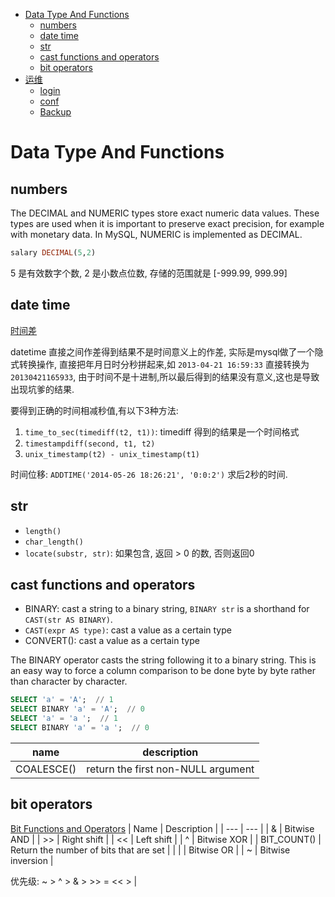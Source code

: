 - [Data Type And Functions](#data-type-and-functions)
	- [numbers](#numbers)
	- [date time](#date-time)
	- [str](#str)
	- [cast functions and operators](#cast-functions-and-operators)
	- [bit operators](#bit-operators)
- [运维](#运维)
	- [login](#login)
	- [conf](#conf)
	- [Backup](#backup)

# Data Type And Functions
## numbers
The DECIMAL and NUMERIC types store exact numeric data values. These types are used when it is important to preserve
exact precision, for example with monetary data.
In MySQL, NUMERIC is implemented as DECIMAL.

```sql
salary DECIMAL(5,2)
```
5 是有效数字个数, 2 是小数点位数, 存储的范围就是 [-999.99, 999.99]

## date time
[时间差](http://blog.csdn.net/yzsind/article/details/8831429)

datetime 直接之间作差得到结果不是时间意义上的作差, 实际是mysql做了一个隐式转换操作, 直接把年月日时分秒拼起来,如
`2013-04-21 16:59:33` 直接转换为`20130421165933`, 由于时间不是十进制,所以最后得到的结果没有意义,这也是导致出现坑爹的结果.

要得到正确的时间相减秒值,有以下3种方法:

1. `time_to_sec(timediff(t2, t1))`: timediff 得到的结果是一个时间格式
2. `timestampdiff(second, t1, t2)`
3. `unix_timestamp(t2) - unix_timestamp(t1)`

时间位移: `ADDTIME('2014-05-26 18:26:21', '0:0:2')` 求后2秒的时间.

## str
- `length()`
- `char_length()`
- `locate(substr, str)`: 如果包含, 返回 > 0 的数, 否则返回0

## cast functions and operators
- BINARY: cast a string to a binary string, `BINARY str` is a shorthand for `CAST(str AS BINARY)`.
- `CAST(expr AS type)`: cast a value as a certain type
- CONVERT(): cast a value as a certain type

The BINARY operator casts the string following it to a binary string.
This is an easy way to force a column comparison to be done byte by byte rather than character by character.
```sql
SELECT 'a' = 'A';  // 1
SELECT BINARY 'a' = 'A';  // 0
SELECT 'a' = 'a ';  // 1
SELECT BINARY 'a' = 'a ';  // 0
```

| name       | description                        |
| ---        | ---                                |
| COALESCE() | return the first non-NULL argument |

## bit operators
[Bit Functions and Operators](https://dev.mysql.com/doc/refman/8.0/en/bit-functions.html)
| Name        | Description                            |
| ---         | ---                                    |
| &           | Bitwise AND                            |
| >>          | Right shift                            |
| <<          | Left shift                             |
| ^           | Bitwise XOR                            |
| BIT_COUNT() | Return the number of bits that are set |
| \|	        | Bitwise OR                             |
| ~	          | Bitwise inversion                      |

优先级: ~ > ^ > & > >> = << > |

